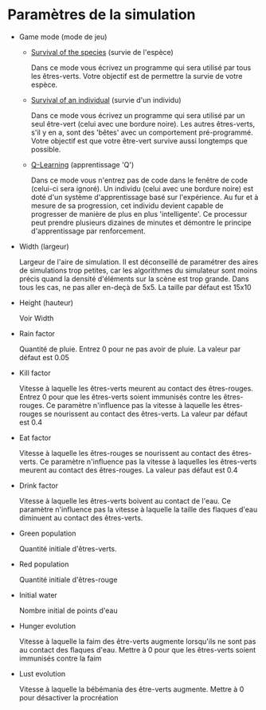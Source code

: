 Paramètres de la simulation
==========================

- Game mode (mode de jeu)
  - [Survival of the species](species.md) (survie de l'espèce)

    Dans ce mode vous écrivez un programme qui sera utilisé par tous les êtres-verts. Votre objectif est de permettre la survie de votre espèce.

  - [Survival of an individual](survival.md) (survie d'un individu)
    
    Dans ce mode vous écrivez un programme qui sera utilisé par un seul être-vert (celui avec une bordure noire). Les autres êtres-verts, s'il y en a, sont
    des 'bêtes' avec un comportement pré-programmé. Votre objectif est que votre être-vert survive aussi longtemps que possible.

  - [Q-Learning](qlearning.md) (apprentissage 'Q')
    
    Dans ce mode vous n'entrez pas de code dans le fenêtre de code (celui-ci sera ignoré). Un individu (celui avec une bordure noire) est doté d'un système
    d'apprentissage basé sur l'expérience. Au fur et à mesure de sa progression, cet individu devient capable de progresser de manière de plus en plus
    'intelligente'. Ce processur peut prendre plusieurs dizaines de minutes et démontre le principe d'apprentissage par renforcement.

- Width (largeur)

  Largeur de l'aire de simulation. Il est déconseillé de paramétrer des aires de simulations trop petites, car les algorithmes du simulateur sont
  moins précis quand la densité d'éléments sur la scène est trop grande. Dans tous les cas, ne pas aller en-deçà de 5x5. La taille par défaut est 15x10

- Height (hauteur)
  
  Voir Width

- Rain factor
  
  Quantité de pluie. Entrez 0 pour ne pas avoir de pluie. La valeur par défaut est 0.05

- Kill factor

  Vitesse à laquelle les êtres-verts meurent au contact des êtres-rouges. Entrez 0 pour que les êtres-verts soient immunisés contre les êtres-rouges.
  Ce paramètre n'influence pas la vitesse à laquelle les êtres-rouges se nourissent au contact des êtres-verts. La valeur par défaut est 0.4

- Eat factor

  Vitesse à laquelle les êtres-rouges se nourissent au contact des êtres-verts. Ce paramètre n'influence pas la vitesse à laquelles les êtres-verts
  meurent au contact des êtres-rouges. La valeur pas défaut est 0.4

- Drink factor

  Vitesse à laquelle les êtres-verts boivent au contact de l'eau. Ce paramètre n'influence pas la vitesse à laquelle la taille des flaques d'eau
  diminuent au contact des êtres-verts.

- Green population

  Quantité initiale d'êtres-verts.

- Red population

  Quantité initiale d'êtres-rouge

- Initial water

  Nombre initial de points d'eau

- Hunger evolution

  Vitesse à laquelle la faim des être-verts augmente lorsqu'ils ne sont pas au contact des flaques d'eau. Mettre à 0 pour que les êtres-verts soient immunisés contre la faim

- Lust evolution

  Vitesse à laquelle la bébémania des être-verts augmente. Mettre à 0 pour désactiver la procréation
